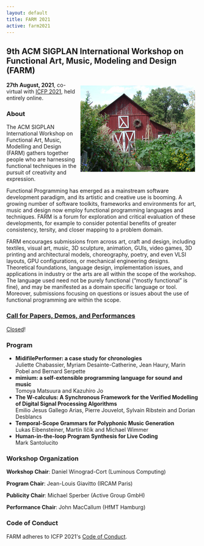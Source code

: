 ```yaml
---
layout: default
title: FARM 2021
active: farm2021
---
```


## 9th ACM SIGPLAN International Workshop on Functional Art, Music, Modeling and Design (FARM)

<img src="/files/farm-lambda-small.jpg" style="float: right; margin: 10px;" />

**27th August, 2021**, co-virtual with
[ICFP 2021](https://icfp21.sigplan.org/), held entirely online.

### About

The ACM SIGPLAN International Workshop on Functional Art, Music,
Modelling and Design (FARM) gathers together people who are harnessing
functional techniques in the pursuit of creativity and expression.

Functional Programming has emerged as a mainstream software
development paradigm, and its artistic and creative use is booming. A
growing number of software toolkits, frameworks and environments for
art, music and design now employ functional programming languages and
techniques. FARM is a forum for exploration and critical evaluation of
these developments, for example to consider potential benefits of
greater consistency, tersity, and closer mapping to a problem domain.

FARM encourages submissions from across art, craft and design,
including textiles, visual art, music, 3D sculpture, animation, GUIs,
video games, 3D printing and architectural models, choreography,
poetry, and even VLSI layouts, GPU configurations, or mechanical
engineering designs. Theoretical foundations, language design,
implementation issues, and applications in industry or the arts are
all within the scope of the workshop. The language used need not be
purely functional (“mostly functional” is fine), and may be manifested
as a domain specific language or tool. Moreover, submissions focusing
on questions or issues about the use of functional programming are
within the scope.

### [Call for Papers, Demos, and Performances](cfp.html)

[Closed](cfp.html)!

### Program

* **MidifilePerformer: a case study for chronologies** <br/>
  Juliette Chabassier, Myriam Desainte-Catherine, Jean Haury, Marin Pobel and Bernard Serpette
* **mimium: a self-extensible programming language for sound and music**<br/>
  Tomoya Matsuura and Kazuhiro Jo
* **The W-calculus: A Synchronous Framework for the Verified Modelling of Digital Signal Processing Algorithms**<br/>
Emilio Jesus Gallego Arias, Pierre Jouvelot, Sylvain Ribstein and Dorian Desblancs
* **Temporal-Scope Grammars for Polyphonic Music Generation**<br/>
  Lukas Eibensteiner, Martin Ilčík and Michael Wimmer
* **Human-in-the-loop Program Synthesis for Live Coding**<br/>
  Mark Santolucito

### Workshop Organization

**Workshop Chair**: Daniel Winograd-Cort (Luminous Computing)

**Program Chair**: Jean-Louis Giavitto (IRCAM Paris)

**Publicity Chair**: Michael Sperber (Active Group GmbH)

**Performance Chair**: John MacCallum (HfMT Hamburg)

### Code of Conduct

FARM adheres to ICFP 2021's
[Code of Conduct](http://icfp20.sigplan.org/attending/code-of-conduct).
